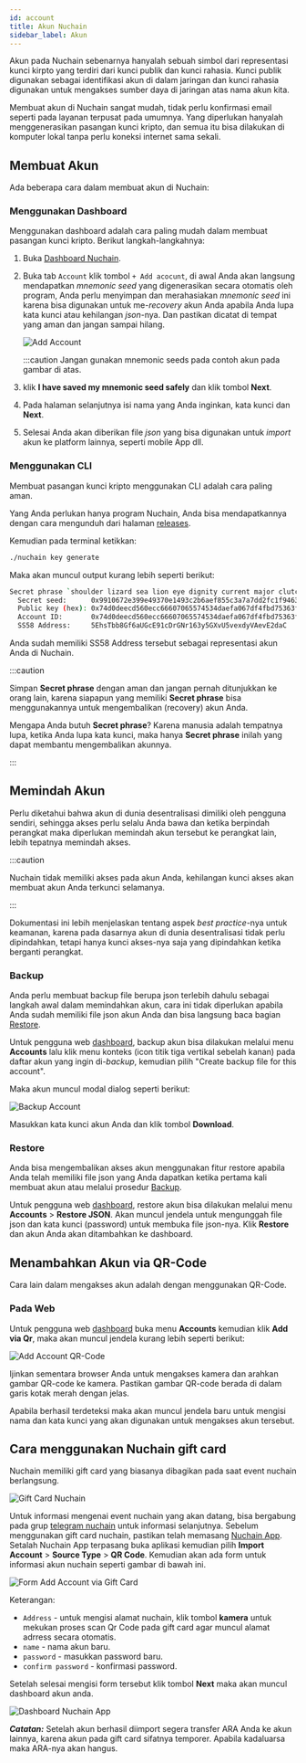 ```yaml
---
id: account
title: Akun Nuchain
sidebar_label: Akun
---
```


Akun pada Nuchain sebenarnya hanyalah sebuah simbol dari representasi kunci kirpto yang terdiri dari
kunci publik dan kunci rahasia. Kunci publik digunakan sebagai identifikasi akun di dalam jaringan
dan kunci rahasia digunakan untuk mengakses sumber daya di jaringan atas nama akun kita.

Membuat akun di Nuchain sangat mudah, tidak perlu konfirmasi email seperti pada layanan terpusat
pada umumnya. Yang diperlukan hanyalah menggenerasikan pasangan kunci kripto, dan semua itu bisa
dilakukan di komputer lokal tanpa perlu koneksi internet sama sekali.

## Membuat Akun

Ada beberapa cara dalam membuat akun di Nuchain:

### Menggunakan Dashboard

Menggunakan dashboard adalah cara paling mudah dalam membuat pasangan kunci kripto. Berikut
langkah-langkahnya:

1. Buka [Dashboard Nuchain](https://dashboard.nuchain.network).
2. Buka tab `Account` klik tombol `+ Add acocunt`, di awal Anda akan langsung mendapatkan _mnemonic
   seed_ yang digenerasikan secara otomatis oleh program, Anda perlu menyimpan dan merahasiakan
   _mnemonic seed_ ini karena bisa digunakan untuk me-_recovery_ akun Anda apabila Anda lupa kata
   kunci atau kehilangan _json_-nya. Dan pastikan dicatat di tempat yang aman dan jangan sampai
   hilang.

   ![Add Account](/img/add-account.png)

   :::caution Jangan gunakan mnemonic seeds pada contoh akun pada gambar di atas.

3. klik **I have saved my mnemonic seed safely** dan klik tombol **Next**.
4. Pada halaman selanjutnya isi nama yang Anda inginkan, kata kunci dan **Next**.
5. Selesai Anda akan diberikan file _json_ yang bisa digunakan untuk _import_ akun ke platform
   lainnya, seperti mobile App dll.

### Menggunakan CLI

Membuat pasangan kunci kripto menggunakan CLI adalah cara paling aman.

Yang Anda perlukan hanya program Nuchain, Anda bisa mendapatkannya dengan cara mengunduh dari
halaman [releases](https://github.com/nusantarachain/nuchain/releases).

Kemudian pada terminal ketikkan:

```bash
./nuchain key generate
```

Maka akan muncul output kurang lebih seperti berikut:

```bash
Secret phrase `shoulder lizard sea lion eye dignity current major clutch call antenna planet` is account:
  Secret seed:      0x9910672e399e49370e1493c2b6aef855c3a7a7dd2fc1f9463b97b29710ba3ffb
  Public key (hex): 0x74d0deecd560ecc66607065574534daefa067df4fbd75363f741ae5ae8de1d6b
  Account ID:       0x74d0deecd560ecc66607065574534daefa067df4fbd75363f741ae5ae8de1d6b
  SS58 Address:     5EhsTbb8Gf6aUGcE91cDrGNr163y5GXvU5vexdyVAevE2daC
```

Anda sudah memiliki SS58 Address tersebut sebagai representasi akun Anda di Nuchain.

:::caution

Simpan **Secret phrase** dengan aman dan jangan pernah ditunjukkan ke orang lain, karena siapapun
yang memiliki **Secret phrase** bisa menggunakannya untuk mengembalikan (recovery) akun Anda.

Mengapa Anda butuh **Secret phrase**? Karena manusia adalah tempatnya lupa, ketika Anda lupa kata
kunci, maka hanya **Secret phrase** inilah yang dapat membantu mengembalikan akunnya.

:::

## Memindah Akun

Perlu diketahui bahwa akun di dunia desentralisasi dimiliki oleh pengguna sendiri, sehingga akses
perlu selalu Anda bawa dan ketika berpindah perangkat maka diperlukan memindah akun tersebut ke
perangkat lain, lebih tepatnya memindah akses.

:::caution

Nuchain tidak memiliki akses pada akun Anda, kehilangan kunci akses akan membuat akun Anda terkunci
selamanya.

:::

Dokumentasi ini lebih menjelaskan tentang aspek _best practice_-nya untuk keamanan, karena pada
dasarnya akun di dunia desentralisasi tidak perlu dipindahkan, tetapi hanya kunci akses-nya saja
yang dipindahkan ketika berganti perangkat.

### Backup

Anda perlu membuat backup file berupa json terlebih dahulu sebagai langkah awal dalam memindahkan
akun, cara ini tidak diperlukan apabila Anda sudah memiliki file json akun Anda dan bisa langsung
baca bagian [Restore](#restore).

Untuk pengguna web [dashboard](https://dashboard.nuchain.network), backup akun bisa dilakukan
melalui menu **Accounts** lalu klik menu konteks (icon titik tiga vertikal sebelah kanan) pada
daftar akun yang ingin di-_backup_, kemudian pilih "Create backup file for this account".

Maka akun muncul modal dialog seperti berikut:

![Backup Account](/img/backup-account.png)

Masukkan kata kunci akun Anda dan klik tombol **Download**.

### Restore

Anda bisa mengembalikan akses akun menggunakan fitur restore apabila Anda telah memiliki file json
yang Anda dapatkan ketika pertama kali membuat akun atau melalui prosedur [Backup](#backup).

Untuk pengguna web [dashboard](https://dashboard.nuchain.network), restore akun bisa dilakukan
melalui menu **Accounts** > **Restore JSON**. Akan muncul jendela untuk mengunggah file json dan
kata kunci (password) untuk membuka file json-nya. Klik **Restore** dan akun Anda akan ditambahkan
ke dashboard.

## Menambahkan Akun via QR-Code

Cara lain dalam mengakses akun adalah dengan menggunakan QR-Code.

### Pada Web

Untuk pengguna web [dashboard](https://dashboard.nuchain.network) buka menu **Accounts** kemudian
klik **Add via Qr**, maka akan muncul jendela kurang lebih seperti berikut:

![Add Account QR-Code](/img/add-account-qrcode.png)

Ijinkan sementara browser Anda untuk mengakses kamera dan arahkan gambar QR-code ke kamera. Pastikan
gambar QR-code berada di dalam garis kotak merah dengan jelas.

Apabila berhasil terdeteksi maka akan muncul jendela baru untuk mengisi nama dan kata kunci yang
akan digunakan untuk mengakses akun tersebut.


## Cara menggunakan Nuchain gift card

Nuchain memiliki gift card yang biasanya dibagikan pada saat event nuchain berlangsung.

![Gift Card Nuchain](https://imgur.com/SezyyEw.jpg)

Untuk informasi mengenai event nuchain yang akan datang, bisa bergabung pada grup [telegram nuchain](https://t.me/nusantarachain) untuk informasi selanjutnya. Sebelum menggunakan gift card nuchain, pastikan telah memasang [Nuchain App](https://play.google.com/store/apps/details?id=network.nuchain.app). Setalah Nuchain App terpasang buka aplikasi kemudian pilih **Import Account** > **Source Type** > **QR Code**. Kemudian akan ada form untuk informasi akun nuchain seperti gambar di bawah ini.

![Form Add Account via Gift Card](https://imgur.com/FxzeEzd.jpg)

Keterangan:
- `Address` - untuk mengisi alamat nuchain, klik tombol **kamera** untuk mekukan proses scan Qr Code pada gift card agar muncul alamat adrress secara otomatis.
- `name` - nama akun baru.
- `password` - masukkan password baru.
- `confirm password` - konfirmasi password.

Setelah selesai mengisi form tersebut klik tombol **Next** maka akan muncul dashboard akun anda.

![Dashboard Nuchain App](https://imgur.com/nXoTcIj.jpg)

***Catatan:*** Setelah akun berhasil diimport segera transfer ARA Anda ke akun lainnya, karena akun pada gift card sifatnya temporer. Apabila kadaluarsa maka ARA-nya akan hangus.



